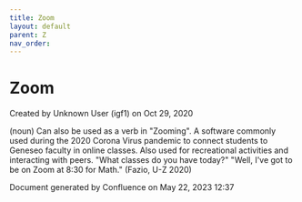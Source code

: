 ```yaml
---
title: Zoom
layout: default
parent: Z
nav_order:
---
```


# Zoom

Created by  Unknown User (igf1) on Oct 29, 2020

(noun) Can also be used as a verb in &quot;Zooming&quot;. A software commonly used during the 2020 Corona Virus pandemic to connect students to Geneseo faculty in online classes. Also used for recreational activities and interacting with peers. &quot;What classes do you have today?&quot; &quot;Well, I've got to be on Zoom at 8:30 for Math.&quot; (Fazio, U-Z 2020)

Document generated by Confluence on May 22, 2023 12:37


